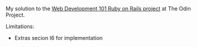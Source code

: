 My solution to the [Web Development 101 Ruby on Rails project](https://www.theodinproject.com/courses/web-development-101/lessons/ruby-on-rails) at The Odin Project.
  
Limitations:
* Extras secion I6 for implementation
